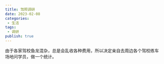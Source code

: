 ```yaml
---
title: 驾照调研
date: 2023-02-08
categories:
 - 生活
tags:
 - 调研
publish: true
---
```

由于各家驾校鱼龙混杂，总是会乱收各种费用，所以决定亲自去周边各个驾校练车场地问学员，做一个统计。